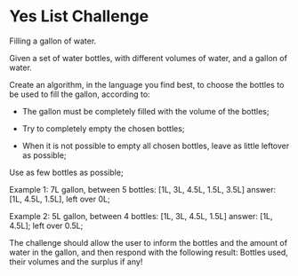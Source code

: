 # Yes List Challenge


Filling a gallon of water.

  Given a set of water bottles, with different volumes of water, and a gallon of water.

  Create an algorithm, in the language you find best, to choose the bottles to be used to fill the gallon, according to:

  - The gallon must be completely filled with the volume of the bottles;

  - Try to completely empty the chosen bottles;

  - When it is not possible to empty all chosen bottles, leave as little leftover as possible;

Use as few bottles as possible;

  Example 1: 7L gallon, between 5 bottles: [1L, 3L, 4.5L, 1.5L, 3.5L] answer: [1L, 4.5L, 1.5L], left over 0L;
  
  Example 2: 5L gallon, between 4 bottles: [1L, 3L, 4.5L, 1.5L] answer: [1L, 4.5L]; left over 0.5L;

The challenge should allow the user to inform the bottles and the amount of water in the gallon, and then respond with the following result: Bottles used, their volumes and the surplus if any!
